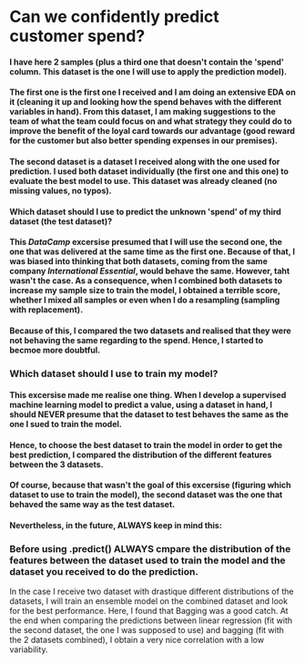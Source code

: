 # **Can we confidently predict customer spend?**  

#### I have here 2 samples (plus a third one that doesn't contain the 'spend' column. This dataset is the one I will use to apply the prediction model).  
#### The first one is the first one I received and I am doing an extensive EDA on it (cleaning it up and looking how the spend behaves with the different variables in hand). From this dataset, I am making suggestions to the team of what the team could focus on and what strategy they could do to improve the benefit of the loyal card towards our advantage (good reward for the customer but also better spending expenses in our premises).  
#### The second dataset is a dataset I received along with the one used for prediction. I used both dataset individually (the first one and this one) to evaluate the best model to use. This dataset was already cleaned (no missing values, no typos).  
#### Which dataset should I use to predict the unknown 'spend' of my third dataset (the test dataset)?  
#### This *DataCamp* excersise presumed that I will use the second one, the one that was delivered at the same time as the first one. Because of that, I was biased into thinking that both datasets, coming from the same company *International Essential*, would behave the same. However, taht wasn't the case. As a consequence, when I combined both datasets to increase my sample size to train the model, I obtained a terrible score, whether I mixed all samples or even when I do a resampling (sampling with replacement).  
#### Because of this, I compared the two datasets and realised that they were not behaving the same regarding to the spend. Hence, I started to becmoe more doubtful.  
### **Which dataset should I use to train my model?**  
#### This excersise made me realise one thing. When I develop a supervised machine learning model to predict a value, using a dataset in hand, I should **NEVER** presume that the dataset to test behaves the same as the one I sued to train the model.  
#### Hence, to choose the best dataset to train the model in order to get the best prediction, I compared the distribution of the different features between the 3 datasets.  
#### Of course, because that wasn't the goal of this excersise (figuring which dataset to use to train the model), the second dataset was the one that behaved the same way as the test dataset.  
#### Nevertheless, in the future, **ALWAYS** keep in mind this:  
### **Before using .predict() ALWAYS cmpare the distribution of the features between the dataset used to train the model and the dataset you received to do the prediction.**  

In the case I receive two dataset with drastique different distributions of the datasets, I will train an ensemble model on the combined dataset and look for the best performance. Here, I found that Bagging was a good catch. At the end when comparing the predictions between linear regression (fit with the second dataset, the one I was supposed to use) and bagging (fit with the 2 datasets combined), I obtain a very nice correlation with a low variability. 
